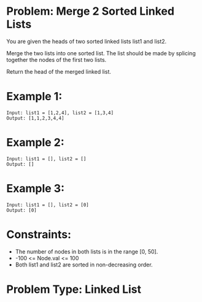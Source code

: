 # Problem: Merge 2 Sorted Linked Lists

You are given the heads of two sorted linked lists list1 and list2.

Merge the two lists into one sorted list. The list should be made by splicing together the nodes of the first two lists.

Return the head of the merged linked list.

# Example 1:
```
Input: list1 = [1,2,4], list2 = [1,3,4]
Output: [1,1,2,3,4,4]
```
# Example 2:
```
Input: list1 = [], list2 = []
Output: []
```
# Example 3:
```
Input: list1 = [], list2 = [0]
Output: [0]
```

# Constraints:

- The number of nodes in both lists is in the range [0, 50].
- -100 <= Node.val <= 100
- Both list1 and list2 are sorted in non-decreasing order.

# Problem Type: Linked List